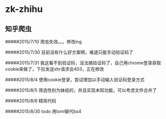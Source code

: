 # zk-zhihu
知乎爬虫
---------------
#####2015/7/10 爬虫失效。。。修改ing

#####2015/7/30 目前没有什么好方案啊，难道只能手动验证码了

#####2015/7/31 我这看不到验证码，没法搞验证码了，自己用chrome登录获取cookie来做了，下拉发送xhr请求会403，正在修改

#####2015/8/4 使用cookie登录，尝试增加以手动输入验证码登录方式

#####2015/8/5 筛选性别为妹纸的，并且实现未知功能，可以考虑文件合并了

#####2015/8/6 精简代码

#####2015/8/30 todo 用lxml替代bs4 
